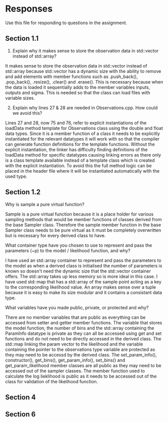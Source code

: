# Responses

Use this file for responding to questions in the assignment. 

## Section 1.1

1) Explain why it makes sense to store the observation data in std::vector instead of std::array?

It makes sense to store the observation data in std::vector instead of std::array because std::vector has a dynamic size with the ability to remove and add elements with member functions such as .push_back(), .pop_back(), .resize(), .clear() and .erase(). This is necessary because when the data is loaded it sequentially adds to the member variables inputs, outputs and sigma. This is needed so that the class can load files with variable sizes.

2) Explain why lines 27 & 28 are needed in Observations.cpp. How could we avoid this?

Lines 27 and 28, now 75 and 76, refer to explicit instantiations of the loadData method template for Observations class using the double and float data types. Since it is a member function of a class it needs to be explicitly instantiated for the relevant datatypes it will work with so that the compiler can generate function definitions for the template functions. Without the explicit instantiation, the linker has difficulty finding definitions of the loadData method for specific datatypes causing linking errors as there only is a class template available instead of a template class which is created with the explicit instantiation. To avoid this the full method logic can be placed in the header file where it will be instantiated automatically with the used type.

## Section 1.2

Why is sample a pure virtual function?

Sample is a pure virtual function because it is a place holder for various sampling methods that would be member functions of classes derived from the base Sampler class. Therefore the sample member function in the base Sampler class needs to be pure virtual as it must be completely overwritten but is necessary for every derived class to have.

What container type have you chosen to use to represent and pass the parameters (~p) to the model /
likelihood function, and why?

I have used an std::array container to represent and pass the parameters to the model as when a derived class is initialised the number of parameters is known so doesn't need the dynamic size that the std::vector container offers. The std::array takes up less memory so is more ideal in this case. I have used std::map that has a std::array of the sample point acting as a key to the corresponding likelihood value. An array makes sense over a tuple because it is easy to make its size modular and it contains a consistant data type. 

What variables have you made public, private, or protected and why?

There are no member variables that are public as everything can be accessed from setter and getter member functions. The variable that stores the model function, the number of bins and the std::array containing the ParamInfo datatype is private as they can all be accessed using get and set functions and do not need to be directly accessed in the derived class. The std::map linking the param vector to the likelihood and the variable containing the pointer to the observations type variable are protected as they may need to be accessd by the derived class. The set_param_info(), constructor(), get_bins(), get_param_info(), set_bins() and get_param_likelihood member classes are all public as they may need to be accessed out of the sampler classes. The member function used to calculate the log lieklihood is public as it needs to be accessed out of the class for validation of the likelihood function.

## Section 4

## Section 6